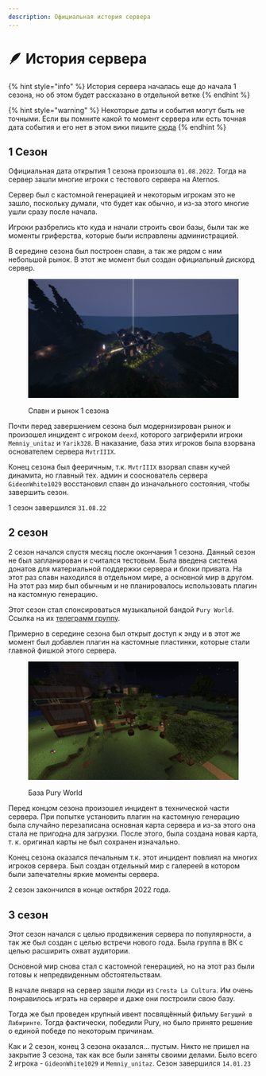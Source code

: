 ```yaml
---
description: Официальная история сервера
---
```


# 🪶 История сервера

{% hint style="info" %}
История сервера началась еще до начала 1 сезона, но об этом будет рассказано в отдельной ветке
{% endhint %}

{% hint style="warning" %}
Некоторые даты и события могут быть не точными. Если вы помните какой то момент сервера или есть точная дата события и его нет в этом вики пишите [сюда](https://discord.gg/brjWXMMbpd)
{% endhint %}

## 1 Сезон

Официальная дата открытия 1 сезона произошла `01.08.2022`. Тогда на сервер зашли многие игроки с тестового сервера на Aternos.

Сервер был с кастомной генерацией и некоторым игрокам это не зашло, поскольку думали, что будет как обычно, и из-за этого многие ушли сразу после начала.

Игроки разбрелись кто куда и начали строить свои базы, были так же моменты гриферства, которые были исправлены администрацией.

В середине сезона был построен спавн, а так же рядом с ним небольшой рынок. В этот же момент был создан официальный дискорд сервер.

<figure><img src=".gitbook/assets/image.png" alt=""><figcaption><p>Спавн и рынок 1 сезона</p></figcaption></figure>

Почти перед завершением сезона был модернизирован рынок и произошел инцидент с игроком `deexd`, которого загриферили игроки `Memniy_unitaz` и `Yarik328`. В наказание, база этих игроков была взорвана основателем сервера `MvtrIIIX`.

Конец сезона был фееричным, т.к. `MvtrIIIX` взорвал спавн кучей динамита, но главный тех. админ и сооснователь сервера `GideonWhite1029` восстановил спавн до изначального состояния, чтобы завершить сезон.&#x20;

1 сезон завершился `31.08.22`

## 2 сезон

2 сезон начался спустя месяц после окончания 1 сезона. Данный сезон не был запланирован и считался тестовым. Была введена система донатов для материальной поддержки сервера и блоки привата. На этот раз спавн находился в отдельном мире, а основной мир в другом. На этот раз мир был обычным и не планировалось использовать плагин на кастомную генерацию.&#x20;

Этот сезон стал спонсироваться музыкальной бандой `Pury World`. Ссылка на их [телеграмм группу](https://t.me/puryyvm).

Примерно в середине сезона был открыт доступ к энду и в этот же момент был добавлен плагин на кастомные пластинки, которые стали главной фишкой этого сервера.

<figure><img src=".gitbook/assets/image (33).png" alt=""><figcaption><p>База Pury World</p></figcaption></figure>

Перед концом сезона произошел инцидент в технической части сервера. При попытке установить плагин на кастомную генерацию была случайно перезаписана основная карта сервера и из-за этого она стала не пригодна для загрузки. После этого, была создана новая карта, т. к. оригинал карты не был сохранен изначально.

Конец сезона оказался печальным т.к. этот инцидент повлиял на многих игроков сервера. Был создан отдельный мир с галереей в котором были запечателны яркие моменты сервера.

2 сезон закончился в конце октября 2022 года.

## 3 сезон

Этот сезон начался с целью продвижения сервера по популярности, а так же был создан с целью встречи нового года. Была группа в ВК с целью расширить охват аудитории.

Основной мир снова стал с кастомной генерацией, но на этот раз были готовы к непредвиденным обстоятельствам.

В начале января на сервер зашли люди из `Cresta La Cultura`. Им очень понравилось играть на сервере и даже они построили свою базу.&#x20;

Тогда же был проведен крупный ивент посвящённый фильму `Бегущий в Лабиринте`. Тогда фактически, победили Pury, но было принято решение о единой победе по некоторым причинам.&#x20;

Как и 2 сезон, конец 3 сезона оказался... пустым. Никто не пришел на закрытие 3 сезона, так как все были заняты своими делами. Было всего 2 игрока - `GideonWhite1029` и `Memniy_unitaz`. Сезон завершился `14.01.23`

